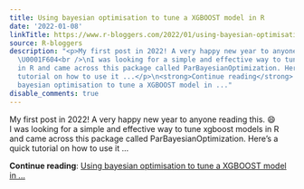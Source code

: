 ```yaml
---
title: Using bayesian optimisation to tune a XGBOOST model in R
date: '2022-01-08'
linkTitle: https://www.r-bloggers.com/2022/01/using-bayesian-optimisation-to-tune-a-xgboost-model-in-r/
source: R-bloggers
description: "<p>My first post in 2022! A very happy new year to anyone reading this.
  \U0001F604<br />\nI was looking for a simple and effective way to tune xgboost models
  in R and came across this package called ParBayesianOptimization. Here’s a quick
  tutorial on how to use it ...</p>\n<strong>Continue reading</strong>: <a href=\"https://www.r-bloggers.com/2022/01/using-bayesian-optimisation-to-tune-a-xgboost-model-in-r/\">Using
  bayesian optimisation to tune a XGBOOST model in ..."
disable_comments: true
---
```

<p>My first post in 2022! A very happy new year to anyone reading this. 😄<br />
I was looking for a simple and effective way to tune xgboost models in R and came across this package called ParBayesianOptimization. Here’s a quick tutorial on how to use it ...</p>
<strong>Continue reading</strong>: <a href="https://www.r-bloggers.com/2022/01/using-bayesian-optimisation-to-tune-a-xgboost-model-in-r/">Using bayesian optimisation to tune a XGBOOST model in ...